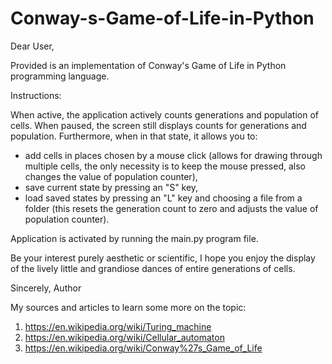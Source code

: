 # Conway-s-Game-of-Life-in-Python

Dear User,

Provided is an implementation of Conway's Game of Life in Python programming language.

Instructions:

  When active, the application actively counts generations and population of cells.
  When paused, the screen still displays counts for generations and population. Furthermore, when in that state, it allows you to:
   - add cells in places chosen by a mouse click (allows for drawing through multiple cells, the only necessity is to keep the mouse pressed, also changes the value of population counter),
   - save current state by pressing an "S" key,
   - load saved states by pressing an "L" key and choosing a file from a folder (this resets the generation count to zero and adjusts the value of population counter).

  Application is activated by running the main.py program file.

Be your interest purely aesthetic or scientific, I hope you enjoy the display of the lively little and grandiose dances of entire generations of cells.

Sincerely, Author


My sources and articles to learn some more on the topic:
1. https://en.wikipedia.org/wiki/Turing_machine
2. https://en.wikipedia.org/wiki/Cellular_automaton
3. https://en.wikipedia.org/wiki/Conway%27s_Game_of_Life

